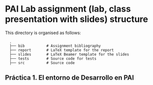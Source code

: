 # PAI Lab assignment (lab, class presentation with slides) structure
This directory is organised as follows:

      .
      ├── bib          # Assignment bibliography
      ├── report       # LaTeX template for the report
      ├── slides       # LaTeX Beamer template for the slides
      ├── tests        # Source code for tests
      ├── src          # Source code

## Práctica 1. El entorno de Desarrollo en PAI



<!--stackedit_data:
eyJoaXN0b3J5IjpbMTk0MzE1OTUzMl19
-->